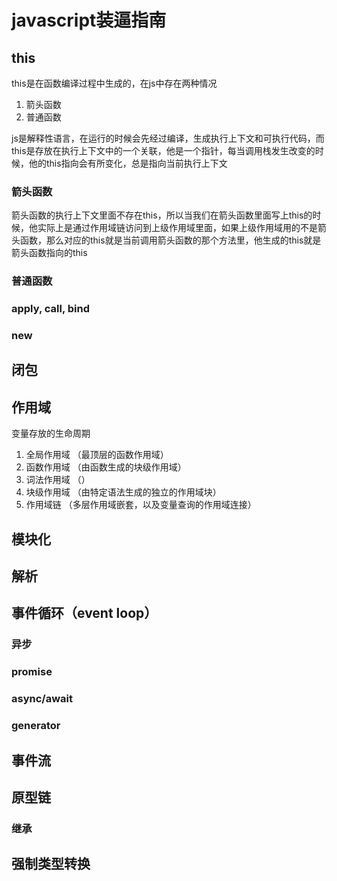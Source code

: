 # javascript装逼指南

## this

this是在函数编译过程中生成的，在js中存在两种情况

1. 箭头函数
2. 普通函数

js是解释性语言，在运行的时候会先经过编译，生成执行上下文和可执行代码，而this是存放在执行上下文中的一个关联，他是一个指针，每当调用栈发生改变的时候，他的this指向会有所变化，总是指向当前执行上下文

### 箭头函数

箭头函数的执行上下文里面不存在this，所以当我们在箭头函数里面写上this的时候，他实际上是通过作用域链访问到上级作用域里面，如果上级作用域用的不是箭头函数，那么对应的this就是当前调用箭头函数的那个方法里，他生成的this就是箭头函数指向的this

### 普通函数



### apply, call, bind

### new

## 闭包

## 作用域

变量存放的生命周期

1. 全局作用域   （最顶层的函数作用域）
2. 函数作用域   （由函数生成的块级作用域）
3. 词法作用域   （）
4. 块级作用域   （由特定语法生成的独立的作用域块）
5. 作用域链     （多层作用域嵌套，以及变量查询的作用域连接）

## 模块化

## 解析

## 事件循环（event loop）

### 异步

### promise

### async/await

### generator

## 事件流

## 原型链

### 继承

## 强制类型转换
